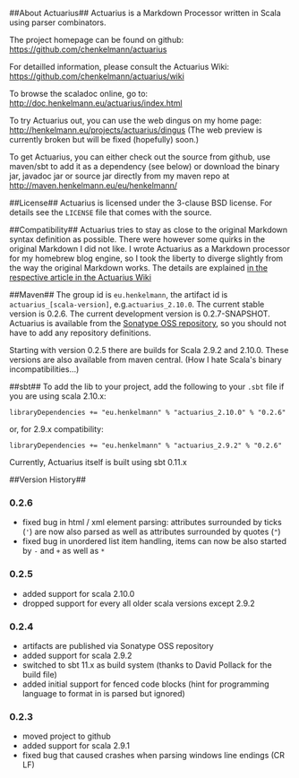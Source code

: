 ##About Actuarius##
Actuarius is a Markdown Processor written in Scala using parser combinators. 

The project homepage can be found on github: https://github.com/chenkelmann/actuarius

For detailled information, please consult the Actuarius Wiki: https://github.com/chenkelmann/actuarius/wiki 

To browse the scaladoc online, go to: http://doc.henkelmann.eu/actuarius/index.html

To try Actuarius out, you can use the web dingus on my home page: http://henkelmann.eu/projects/actuarius/dingus 
(The web preview is currently broken but will be fixed (hopefully) soon.)

To get Actuarius, you can either check out the source from github, use maven/sbt to add it as a dependency (see below) or download the binary jar, javadoc jar or source jar directly from my maven repo at http://maven.henkelmann.eu/eu/henkelmann/

##License##
Actuarius is licensed under the 3-clause BSD license. For details see the `LICENSE` file that comes with the source.

##Compatibility##
Actuarius tries to stay as close to the original Markdown syntax definition as possible. There were however some quirks in the original Markdown I did not like. I wrote Actuarius as a Markdown processor for my homebrew blog engine, so I took the liberty to diverge slightly from the way the original Markdown works. The details are explained [in the respective article in the Actuarius Wiki](https://github.com/chenkelmann/actuarius/wiki/Differences-Between-Actuarius-And-Standard-Markdown)

##Maven##
The group id is `eu.henkelmann`, the artifact id is `actuarius_[scala-version]`, e.g.`actuarius_2.10.0`. The current stable version is 0.2.6. The current development version is 0.2.7-SNAPSHOT.
Actuarius is available from the [Sonatype OSS repository](https://oss.sonatype.org), so you should not have to add any repository definitions.

Starting with version 0.2.5 there are builds for Scala 2.9.2 and 2.10.0. These versions are also available from maven central.
(How I hate Scala's binary incompatibilities…)

##sbt##
To add the lib to your project, add the following to your `.sbt` file if you are using scala 2.10.x:

    libraryDependencies += "eu.henkelmann" % "actuarius_2.10.0" % "0.2.6"

or, for 2.9.x compatibility:

    libraryDependencies += "eu.henkelmann" % "actuarius_2.9.2" % "0.2.6"
    
    
Currently, Actuarius itself is built using sbt 0.11.x

##Version History##

### 0.2.6
* fixed bug in html / xml element parsing: attributes surrounded by ticks (`'`) are now also parsed as well as attributes surrounded by quotes (`"`)
* fixed bug in unordered list item handling, items can now be also started by `-` and `+` as well as `*`

### 0.2.5
* added support for scala 2.10.0
* dropped support for every all older scala versions except 2.9.2

### 0.2.4
* artifacts are published via Sonatype OSS repository
* added support for scala 2.9.2
* switched to sbt 11.x as build system (thanks to David Pollack for the build file)
* added initial support for fenced code blocks (hint for programming language to format in is parsed but ignored)

### 0.2.3

* moved project to github
* added support for scala 2.9.1
* fixed bug that caused crashes when parsing windows line endings (CR LF)

